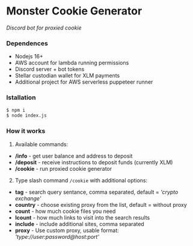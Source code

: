 # Monster Cookie Generator

*Discord bot for proxied cookie*

### Dependences
- Nodejs 16+
- AWS account for lambda running permissions
- Discord server + bot tokens
- Stellar custodian wallet for XLM payments
- Additional project for AWS serverless puppeteer runner

### Istallation
```bash
$ npm i
$ node index.js
```

### How it works

1. Available commands:
- **/info** - get user balance and address to deposit
- **/deposit** - receive instructions to deposit funds (currently XLM)
- **/cookie** - run proxied cookie generator
2. Type slash command ```/cookie``` with additional options:
- **tag** - search query sentance, comma separated, default = *'crypto exchange'*
- **country** - choose existing proxy from the list, default = without proxy
- **count** - how much cookie files you need
- **lcount** - how much links to visit into the search results
- **include** - include additional sites, comma separated
- **proxy** - Use custom proxy, usable format: *'type://user:password@host:port'*